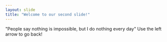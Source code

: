 ```yaml
---
layout: slide
title: "Welcome to our second slide!"
---
```

"People say nothing is impossible, but I do nothing every day"
Use the left arrow to go back!
